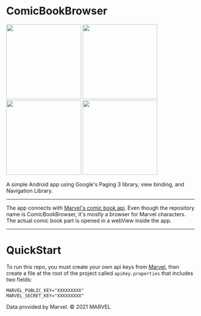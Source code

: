 # ComicBookBrowser

<img src="https://user-images.githubusercontent.com/33795385/105898481-55a96a80-5fce-11eb-871f-6901543cc8fc.png" width="200"> <img src="https://user-images.githubusercontent.com/33795385/105899335-66a6ab80-5fcf-11eb-8bb4-1e0f814e9436.png" width="200"> <img src="https://user-images.githubusercontent.com/33795385/105899527-a2da0c00-5fcf-11eb-941e-1cbbbeac274b.png" width="200"> <img src="https://user-images.githubusercontent.com/33795385/105899757-ee8cb580-5fcf-11eb-84b1-9476b8f0706c.png" width="200">

A simple Android app using Google's Paging 3 library, view binding, and Navigation Library. 

---

The app connects with [Marvel's comic book api](https://developer.marvel.com/). 
Even though the repository name is ComicBookBrowser, it's mostly a browser for Marvel characters. 
The actual comic book part is opened in a webView inside the app.

---

# QuickStart

To run this repo, you must create your own api keys from [Marvel](https://developer.marvel.com/), 
then create a file at the root of the project called `apiKey.properties` that includes two fields: 

    MARVEL_PUBLIC_KEY="XXXXXXXXX"
    MARVEL_SECRET_KEY="XXXXXXXXX"


Data provided by Marvel. © 2021 MARVEL

